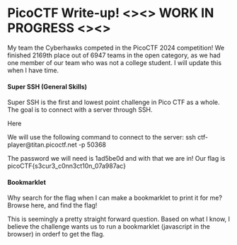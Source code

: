 <h1>PicoCTF Write-up! <><> WORK IN PROGRESS <><></h1>
<p>My team the Cyberhawks competed in the PicoCTF 2024 competition! We finished 2169th place out of 6947 teams in the open category, as we had one member of our team who was not a college student. I will update this when I have time.</p>
<h4>Super SSH (General Skills)</h4>
<p>Super SSH is the first and lowest point challenge in Pico CTF as a whole. The goal is to connect with a server through SSH.</p>
<img href="https://github.com/bbunny27/PicoCTFWriteUp2024/assets/143891068/5bd17e06-ef17-4dc5-905d-86e78a5e7df8">Here</img>
<p> We will use the following command to connect to the server: ssh ctf-player@titan.picoctf.net -p 50368 </p>
<p>The password we will need is 1ad5be0d and with that we are in! Our flag is picoCTF{s3cur3_c0nn3ct10n_07a987ac} </p>

<h4>Bookmarklet</h4>
<p>Why search for the flag when I can make a bookmarklet to print it for me? Browse here, and find the flag!</p>
<p>This is seemingly a pretty straight forward question. Based on what I know, I believe the challenge wants us to run a bookmarklet (javascript in the browser) in orderf to get the flag.</p>
